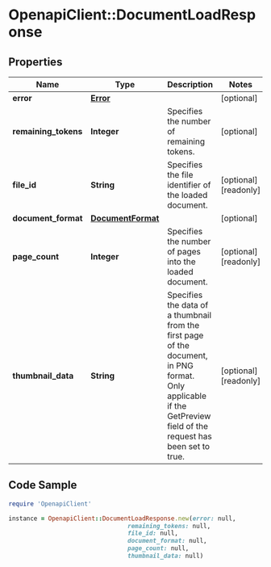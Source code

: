 # OpenapiClient::DocumentLoadResponse

## Properties

Name | Type | Description | Notes
------------ | ------------- | ------------- | -------------
**error** | [**Error**](Error.md) |  | [optional] 
**remaining_tokens** | **Integer** | Specifies the number of remaining tokens. | [optional] 
**file_id** | **String** | Specifies the file identifier of the loaded document. | [optional] [readonly] 
**document_format** | [**DocumentFormat**](DocumentFormat.md) |  | [optional] 
**page_count** | **Integer** | Specifies the number of pages into the loaded document. | [optional] [readonly] 
**thumbnail_data** | **String** | Specifies the data of a thumbnail from the first page of the document, in PNG format. Only applicable if the GetPreview field of the request has been set to true. | [optional] [readonly] 

## Code Sample

```ruby
require 'OpenapiClient'

instance = OpenapiClient::DocumentLoadResponse.new(error: null,
                                 remaining_tokens: null,
                                 file_id: null,
                                 document_format: null,
                                 page_count: null,
                                 thumbnail_data: null)
```


